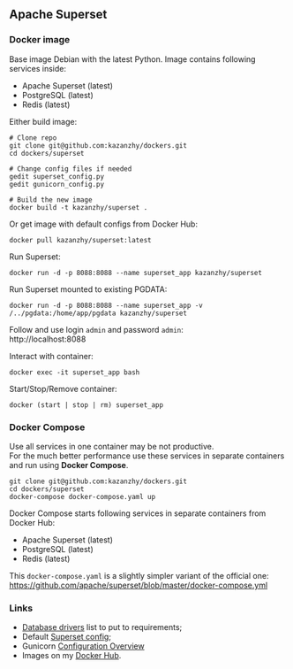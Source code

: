 ## Apache Superset 
### Docker image
Base image Debian with the latest Python. Image contains following services inside:
- Apache Superset (latest)
- PostgreSQL (latest)
- Redis (latest)  

Either build image:
```shell
# Clone repo  
git clone git@github.com:kazanzhy/dockers.git
cd dockers/superset  

# Change config files if needed
gedit superset_config.py
gedit gunicorn_config.py

# Build the new image
docker build -t kazanzhy/superset .
```
Or get image with default configs from Docker Hub:
```shell
docker pull kazanzhy/superset:latest
```
Run Superset:
```shell
docker run -d -p 8088:8088 --name superset_app kazanzhy/superset
```
Run Superset mounted to existing PGDATA:
```shell
docker run -d -p 8088:8088 --name superset_app -v /../pgdata:/home/app/pgdata kazanzhy/superset
```
Follow and use login `admin` and password `admin`:  
http://localhost:8088  

Interact with container:
```shell
docker exec -it superset_app bash
```

Start/Stop/Remove container:
```
docker (start | stop | rm) superset_app
```

### Docker Compose
Use all services in one container may be not productive.   
For the much better performance use these services in separate containers and run using **Docker Compose**.  
```
git clone git@github.com:kazanzhy/dockers.git
cd dockers/superset
docker-compose docker-compose.yaml up
```
Docker Compose starts following services in separate containers from Docker Hub:
- Apache Superset (latest)
- PostgreSQL (latest)
- Redis (latest)  

This `docker-compose.yaml` is a slightly simpler variant of the official one:  
https://github.com/apache/superset/blob/master/docker-compose.yml

### Links
- [Database drivers](https://superset.apache.org/docs/databases/installing-database-drivers) list to put to requirements;
- Default [Superset config](https://github.com/apache/superset/blob/master/superset/config.py);
- Gunicorn [Configuration Overview](https://docs.gunicorn.org/en/stable/configure.html)
- Images on my [Docker Hub](https://hub.docker.com/u/kazanzhy).